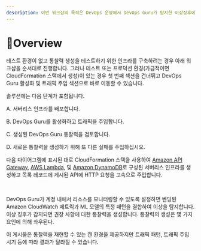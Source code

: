 ```yaml
---
description: 이번 워크샵의 목적은 DevOps 운영에서 DevOps Guru가 탐지한 이상징후에 대해 생성된 통찰력을 입증하는 것입니다.
---
```


# Overview

테스트 환경이 없고 통찰력 생성을 테스트하기 위한 인프라를 구축하려는 경우 아래 워크샵을 순서대로 진행합니다. 그러나 테스트 또는 프로덕션 환경(가급적이면 CloudFormation 스택에서 생성)이 있는 경우 첫 번째 섹션을 건너뛰고 DevOps Guru 활성화 및 트래픽 주입 섹션으로 바로 이동할 수 있습니다.

솔루션에는 다음 단계가 포함됩니다.&#x20;

A. 서버리스 인프라를 배포합니다.&#x20;

B. DevOps Guru를 활성화하고 트래픽을 주입합니다.&#x20;

C. 생성된 DevOps Guru 통찰력을 검토합니다.&#x20;

D. 새로운 통찰력을 생성하기 위해 또 다른 실패를 주입하십시오.&#x20;

다음 다이어그램에 표시된 대로 CloudFormation 스택을 사용하여 [Amazon API Gateway](https://aws.amazon.com/api-gateway), [AWS Lambda](http://aws.amazon.com/lambda),  및 [Amazon DynamoDB](https://aws.amazon.com/dynamodb/)로 구성된 서버리스 인프라를 생성하고 목록 레코드에 게시된 API에 HTTP 요청을 고속으로 주입합니다.

<figure><img src="../.gitbook/assets/스크린샷 2023-02-20 오후 9.46.49.png" alt=""><figcaption></figcaption></figure>

DevOps Guru가 계정 내에서 리소스를 모니터링할 수 있도록 설정하면 벤딩된 Amazon CloudWatch 메트릭과 ML 모델의 특정 패턴을 결합하여 이상을 탐지합니다. 이상 징후가 감지되면 권장 사항에 대한 통찰력을 생성합니다. 통찰력의 생성은 몇 가지 요인에 의해 좌우된다.&#x20;

이 게시물은 통찰력을 재현할 수 있는 캔 환경을 제공하지만 트래픽 패턴, 트래픽 주입 시기 등에 따라 결과가 달라질 수 있습니다.

